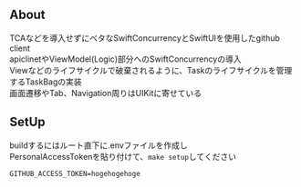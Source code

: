 ## About
TCAなどを導入せずにベタなSwiftConcurrencyとSwiftUIを使用したgithub client<br>
apiclinetやViewModel(Logic)部分へのSwiftConcurrencyの導入<br>
Viewなどのライフサイクルで破棄されるように、Taskのライフサイクルを管理するTaskBagの実装<br>
画面遷移やTab、Navigation周りはUIKitに寄せている
## SetUp
buildするにはルート直下に.envファイルを作成し<br>
PersonalAccessTokenを貼り付けて、`make setup`してください
```
GITHUB_ACCESS_TOKEN=hogehogehoge
```
